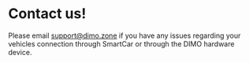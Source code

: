 # Contact us!

Please email support@dimo.zone if you have any issues regarding your vehicles connection through SmartCar or through the DIMO hardware device.&#x20;
